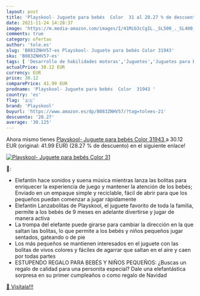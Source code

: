 ```yaml
---
layout: post
title: 'Playskool- Juguete para bebés  Color  31 al 28.27 % de descuento'
date: 2021-11-24 14:28:37
image: 'https://m.media-amazon.com/images/I/41Mib3cCgIL._SL500_._SL400_.jpg'
comments: true
category: ofertas
author: 'tole.es'
slug: 'B083ZNHV57-es Playskool- Juguete para bebés Color 31943'
sku: 'B083ZNHV57-es'
tags: [ 'Desarrollo de habilidades motoras','Juguetes','Juguetes para Bebés y primera infancia','Juguetes para apilar y encajar','Juguetes y juegos','bebés','playskool', ]
actualPrice: 30.12 EUR
currency: EUR
price: 30.12
comparePrice: 41.99 EUR
prodname: 'Playskool- Juguete para bebés  Color  31943 '
country: 'es'
flag: '🇪🇸'
brand: 'Playskool'
buyurl: 'https://www.amazon.es/dp/B083ZNHV57/?tag=tolees-21'
descuento: '28.27'
average: '30.125'
---
```


Ahora mismo tienes [Playskool- Juguete para bebés  Color  31943 ](https://www.amazon.es/dp/B083ZNHV57/?tag=tolees-21) a 30.12 EUR (original: 41.99 EUR) (28.27 %  de descuento) en el siguiente enlace!

[![Playskool- Juguete para bebés  Color  31](https://m.media-amazon.com/images/I/41Mib3cCgIL._SL500_._SL400_.jpg)](https://www.amazon.es/dp/B083ZNHV57/?tag=tolees-21)

🔎:

- Elefantín hace sonidos y suena música mientras lanza las bolitas para enriquecer la experiencia de juego y mantener la atención de los bebés; Enviado en un empaque simple y reciclable, fácil de abrir para que los pequeños puedan comenzar a jugar rápidamente
- Elefantín Lanzabolitas de Playskool, el juguete favorito de toda la familia, permite a los bebés de 9 meses en adelante divertirse y jugar de manera activa
- La trompa del elefante puede girarse para cambiar la dirección en la que saltan las bolitas, lo que permite a los bebés y niños pequeños jugar sentados, gateando o de pie
- Los más pequeños se mantienen interesados en el juguete con las bolitas de vivos colores y fáciles de agarrar que saltan en el aire y caen por todas partes
- ESTUPENDO REGALO PARA BEBÉS Y NIÑOS PEQUEÑOS: ¿Buscas un regalo de calidad para una personita especial? Dale una elefantástica sorpresa en su primer cumpleaños o como regalo de Navidad

[🛒 Visítala!!!](https://www.amazon.es/dp/B083ZNHV57/?tag=tolees-21)
